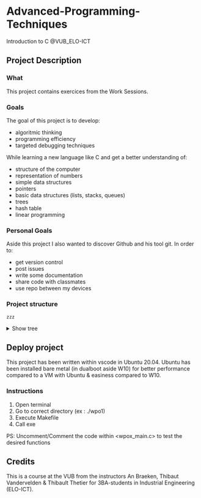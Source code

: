 # Advanced-Programming-Techniques
Introduction to C @VUB_ELO-ICT

## Project Description

### What
This project contains exercices from the Work Sessions. 

### Goals
The goal of this project is to develop:
- algoritmic thinking 
- programming efficiency
- targeted debugging techniques

While learning a new language like C and get a better understanding of:
- structure of the computer
- representation of numbers
- simple data structures
- pointers
- basic data structures (lists, stacks, queues)
- trees
- hash table
- linear programming

### Personal Goals
Aside this project I also wanted to discover Github and his tool git.
In order to:
- get version control
- post issues
- write some documentation
- share code with classmates 
- use repo between my devices

### Project structure
    zzz
<details>
  <summary>Show tree</summary>
        .
        ├── README.md
        ├── sandbox
        │   ├── Makefile
        │   ├── README.md
        │   └── src
        │       └── sandbox.c
        ├── wpo1
        │   ├── Makefile
        │   ├── src
        │   │   ├── lib_matrix.h
        │   │   ├── lib_str.h
        │   │   ├── matrixconv.c
        │   │   ├── matrixmul.c
        │   │   ├── strcat.c
        │   │   ├── strcntdel.c
        │   │   ├── strcpos.c
        │   │   ├── strcpy.c
        │   │   ├── strfree.c
        │   │   ├── strlen.c
        │   │   ├── strsplit.c
        │   │   └── wpo1_main.c
        │   └── wpo1-exercises.pdf
        ├── wpo2
        │   ├── files
        │   │   └── config.txt
        │   ├── Makefile
        │   ├── src
        │   │   ├── area.c
        │   │   ├── bitdecomp.c
        │   │   ├── countchar.c
        │   │   ├── fancyprint.c
        │   │   ├── readconfigfile.c
        │   │   ├── readoperation.c
        │   │   ├── wpo2_lib.h
        │   │   └── wpo2_main.c
        │   └── wpo2-exercises.pdf
        ├── wpo3
        │   ├── Makefile
        │   ├── src
        │   │   ├── bitdecomp2.c
        │   │   ├── floatingpointemulator.c
        │   │   ├── wpo3_lib.h
        │   │   └── wpo3_main.c
        │   └── wpo3-exercises.pdf
        ├── wpo4
        │   ├── Makefile
        │   ├── src
        │   │   ├── dequeue.c
        │   │   ├── dequeuelq.c
        │   │   ├── enqueue.c
        │   │   ├── enqueuelq.c
        │   │   ├── enqueuelqsorted.c
        │   │   ├── initlinkedqueue.c
        │   │   ├── popstack.c
        │   │   ├── pushstack.c
        │   │   ├── readrb.c
        │   │   ├── wpo4_lib.h
        │   │   ├── wpo4_main.c
        │   │   └── writerb.c
        │   └── wpo4-exercises.pdf
        └── wpo5
            ├── build
            │   ├── main
            │   └── src
            │       ├── dijkstra.c.d
            │       ├── dijkstra.c.o
            │       ├── wpo5_main.c.d
            │       └── wpo5_main.c.o
            ├── Makefile
            ├── src
            │   ├── dijkstra.c
            │   ├── wpo5_lib.h
            │   └── wpo5_main.c
            └── wpo5-exercises.pdf

</details>

## Deploy project
This project has been written within vscode in Ubuntu 20.04.
Ubuntu has been installed bare metal (in dualboot aside W10) for better performance compared to a VM with Ubuntu & easiness compared to W10.

### Instructions
1. Open terminal
2. Go to correct directory (ex : ./wpo1)
3. Execute Makefile
4. Call exe

PS: Uncomment/Comment the code within <wpox_main.c> to test the desired functions

## Credits 
This is a course at the VUB from the instructors An Braeken, Thibaut Vandervelden & Thibault Thetier for 3BA-students in Industrial Engineering (ELO-ICT).

